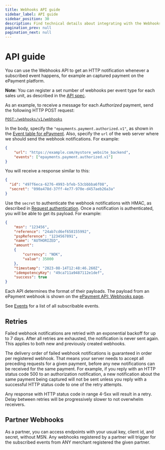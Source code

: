 ```yaml
---
title: Webhooks API guide
sidebar_label: API guide
sidebar_position: 30
description: Find technical details about integrating with the Webhooks API.
pagination_prev: null
pagination_next: null
---
```


# API guide

You can use the Webhooks API to get an HTTP notification
whenever a subscribed event happens, for example an captured payment on the ePayment platform.

**Note:**
You can register a set number of webhooks per event type for each sales unit, as described in the
[API spec][register_webhook_endpoint].

As an example, to receive a message for each *Authorized* payment, send the following HTTP POST request:

[`POST:/webhooks/v1/webhooks`](https://developer.vippsmobilepay.com/api/webhooks/#tag/v1/paths/~1v1~1webhooks/post)

In the body, specify the `"epayments.payment.authorized.v1"`, as shown in the [Event table for ePayment](events.md#epayment).
Also, specify the `url` of the web server where we should send the webhook notifications. For example:

```json
{  
    "url": "https://example.com/mystore_website_backend",
    "events": ["epayments.payment.authorized.v1"]
}
```

You will receive a response similar to this:

```json
{
  "id": "497f6eca-6276-4993-bfeb-53cbbbba6f08",
  "secret": "090a478d-37ff-4e77-970e-d457aeb26a3a"
}
```

Use the `secret` to authenticate the webhook notifications with HMAC, as described in
[Request authentication](request-authentication.md).
Once a notification is authenticated, you will be able to get its payload.
For example:

```json
{
    "msn": "123456",
    "reference": "24ab7cd6ef658155992",
    "pspReference": "1234567891",
    "name": "AUTHORIZED",
    "amount":
    {
        "currency": "NOK",
        "value": 35000
    },
    "timestamp": "2023-08-14T12:48:46.260Z",
    "idempotencyKey": "49ca711a9487112e1def",
    "success": true
}
```

Each API determines the format of their payloads.
The payload from an ePayment webhook is shown on the [ePayment API: Webhooks page][epayment_events_url].

See [Events](events.md) for a list of all subscribable events.

## Retries

Failed webhook notifications are retried with an exponential backoff for up to 7 days.
After all retries are exhausted, the notification is never sent again.
This applies to both new and previously created webhooks.

The delivery order of failed webhook notifications is guaranteed in order per registered webhook.
That means your server needs to accept all preceding requests for a given payment, before any new notifications can be received for the same payment.
For example, if you reply with an HTTP status code 500 to an authorization notification,
a new notification about the same payment being captured will not be sent
unless you reply with a successful HTTP status code to one of the retry attempts.

Any response with HTTP status code in range 4-5xx will result in a retry.
Delay between retries will be progressively slower to not overwhelm receivers.

[register_webhook_endpoint]: https://developer.vippsmobilepay.com/api/webhooks/#tag/v1/paths/~1v1~1webhooks/post
[epayment_events_url]: https://developer.vippsmobilepay.com/docs/APIs/epayment-api/features/webhooks/

## Partner Webhooks

As a partner, you can access endpoints with your usual key, client id, and secret, without MSN.
Any webhooks registered by a partner will trigger for the subscribed events from ANY merchant registered the given partner.